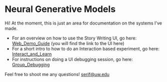 # Neural Generative Models

Hi! At the moment, this is just an area for documentation on the systems I've made. 

* For an overview on how to use the Story Writing UI, go here: [Web_Demo_Guide](https://github.com/seraphinatarrant/neural-generation/blob/master/Web_Demo_Guide.md) (you will find the link to the UI here)
* For a short intro to how to do an Interaction based experiment, go here: [Interact_and_Learn](https://github.com/seraphinatarrant/neural-generation/blob/master/Interact_and_Learn.md)
* For instructions on doing a UI debugging session, go here: [Group_Debugging](https://github.com/seraphinatarrant/neural-generation/blob/master/Group_Debugging_and_Feedback.md)

Feel free to shoot me any questions! [serif@uw.edu](mailto:serif@uw.edu)
